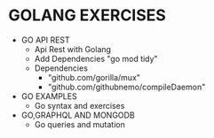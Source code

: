 
# GOLANG EXERCISES

* GO API REST
  - Api Rest with Golang 
  - Add Dependencies "go mod tidy"
  - Dependencies 
    - "github.com/gorilla/mux"
    - "github.com/githubnemo/compileDaemon"
* GO EXAMPLES
  - Go syntax and exercises
* GO,GRAPHQL AND MONGODB
  - Go queries and mutation
 

 
